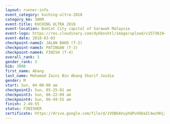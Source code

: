 ```yaml
--- 
layout: runner-info 
event_category: kuching-ultra-2018 
category_km: 30KM 
event-title: KUCHING ULTRA 2018 
event-location: BukCat City capital of Sarawak Malaysia 
event-logo: https://res.cloudinary.com/dykbosktl/image/upload/v1573619473/Logo/kuching-ultra-2018-logo_tlpvm5.png 
event-date: 2018-03-03 
checkpoint-name2: JALAN BAKO (T-2) 
checkpoint-name3: PATINGAN (T-3) 
checkpoint-name4: FINISH (T-4) 
overall_rank: 3
gender_rank: 3
bib: 3008
first_name: Abang
last_name: Mohamad Zaini Bin Abang Sharif Jaidie
gender: M
start: Sun, 04-00-00 am
checkpoint2: Sun, 05-25-01 am
checkpoint3: Sun, 06-22-09 am
checkpoint4: Sun, 06-49-55 am
finish: 2-49-55
status: FINISHER
certificate: https://drive.google.com/file/d/1VOBkAVuyhQPuV6DaIC4wz9Hjz8bvvJCq/view?usp=sharing","CERTIFICATE")
--- 
```

